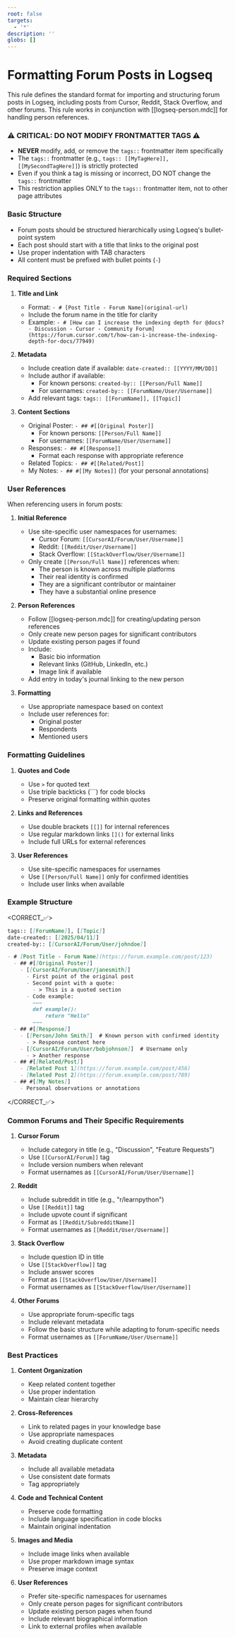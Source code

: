 ```yaml
---
root: false
targets:
  - '*'
description: ''
globs: []
---
```

# Formatting Forum Posts in Logseq

This rule defines the standard format for importing and structuring forum posts in Logseq, including posts from Cursor, Reddit, Stack Overflow, and other forums. This rule works in conjunction with [[logseq-person.mdc]] for handling person references.

### ⚠️ CRITICAL: DO NOT MODIFY FRONTMATTER TAGS ⚠️

- **NEVER** modify, add, or remove the `tags::` frontmatter item specifically
- The `tags::` frontmatter (e.g., `tags:: [[MyTagHere]], [[MySecondTagHere]]`) is strictly protected
- Even if you think a tag is missing or incorrect, DO NOT change the `tags::` frontmatter
- This restriction applies ONLY to the `tags::` frontmatter item, not to other page attributes

### Basic Structure

- Forum posts should be structured hierarchically using Logseq's bullet-point system
- Each post should start with a title that links to the original post
- Use proper indentation with TAB characters
- All content must be prefixed with bullet points (`-`)

### Required Sections

1. **Title and Link**
   - Format: `- # [Post Title - Forum Name](original-url)`
   - Include the forum name in the title for clarity
   - Example: `- # [How can I increase the indexing depth for @docs? - Discussion - Cursor - Community Forum](https://forum.cursor.com/t/how-can-i-increase-the-indexing-depth-for-docs/77949)`

2. **Metadata**
   - Include creation date if available: `date-created:: [[YYYY/MM/DD]]`
   - Include author if available:
     - For known persons: `created-by:: [[Person/Full Name]]`
     - For usernames: `created-by:: [[ForumName/User/Username]]`
   - Add relevant tags: `tags:: [[ForumName]], [[Topic]]`

3. **Content Sections**
   - Original Poster: `- ## #[[Original Poster]]`
     - For known persons: `[[Person/Full Name]]`
     - For usernames: `[[ForumName/User/Username]]`
   - Responses: `- ## #[[Response]]`
     - Format each response with appropriate reference
   - Related Topics: `- ## #[[Related/Post]]`
   - My Notes: `- ## #[[My Notes]]` (for your personal annotations)

### User References

When referencing users in forum posts:

1. **Initial Reference**
   - Use site-specific user namespaces for usernames:
     - Cursor Forum: `[[CursorAI/Forum/User/Username]]`
     - Reddit: `[[Reddit/User/Username]]`
     - Stack Overflow: `[[StackOverflow/User/Username]]`
   - Only create `[[Person/Full Name]]` references when:
     - The person is known across multiple platforms
     - Their real identity is confirmed
     - They are a significant contributor or maintainer
     - They have a substantial online presence

2. **Person References**
   - Follow [[logseq-person.mdc]] for creating/updating person references
   - Only create new person pages for significant contributors
   - Update existing person pages if found
   - Include:
     - Basic bio information
     - Relevant links (GitHub, LinkedIn, etc.)
     - Image link if available
   - Add entry in today's journal linking to the new person

3. **Formatting**
   - Use appropriate namespace based on context
   - Include user references for:
     - Original poster
     - Respondents
     - Mentioned users

### Formatting Guidelines

1. **Quotes and Code**
   - Use `>` for quoted text
   - Use triple backticks (```) for code blocks
   - Preserve original formatting within quotes

2. **Links and References**
   - Use double brackets `[[]]` for internal references
   - Use regular markdown links `[]()` for external links
   - Include full URLs for external references

3. **User References**
   - Use site-specific namespaces for usernames
   - Use `[[Person/Full Name]]` only for confirmed identities
   - Include user links when available

### Example Structure

<CORRECT_✅>
~~~markdown
tags:: [[ForumName]], [[Topic]]
date-created:: [[2025/04/11]]
created-by:: [[CursorAI/Forum/User/johndoe]]

- # [Post Title - Forum Name](https://forum.example.com/post/123)
  - ## #[[Original Poster]]
    - [[CursorAI/Forum/User/janesmith]]
      - First point of the original post
      - Second point with a quote:
        - > This is a quoted section
      - Code example:
        ~~~
        def example():
            return "Hello"
        ~~~
  - ## #[[Response]]
    - [[Person/John Smith]]  # Known person with confirmed identity
      - > Response content here
    - [[CursorAI/Forum/User/bobjohnson]]  # Username only
      - > Another response
  - ## #[[Related/Post]]
    - [Related Post 1](https://forum.example.com/post/456)
    - [Related Post 2](https://forum.example.com/post/789)
  - ## #[[My Notes]]
    - Personal observations or annotations
~~~
</CORRECT_✅>

### Common Forums and Their Specific Requirements

1. **Cursor Forum**
   - Include category in title (e.g., "Discussion", "Feature Requests")
   - Use `[[CursorAI/Forum]]` tag
   - Include version numbers when relevant
   - Format usernames as `[[CursorAI/Forum/User/Username]]`

2. **Reddit**
   - Include subreddit in title (e.g., "r/learnpython")
   - Use `[[Reddit]]` tag
   - Include upvote count if significant
   - Format as `[[Reddit/SubredditName]]`
   - Format usernames as `[[Reddit/User/Username]]`

3. **Stack Overflow**
   - Include question ID in title
   - Use `[[StackOverflow]]` tag
   - Include answer scores
   - Format as `[[StackOverflow/User/Username]]`
   - Format usernames as `[[StackOverflow/User/Username]]`

4. **Other Forums**
   - Use appropriate forum-specific tags
   - Include relevant metadata
   - Follow the basic structure while adapting to forum-specific needs
   - Format usernames as `[[ForumName/User/Username]]`

### Best Practices

1. **Content Organization**
   - Keep related content together
   - Use proper indentation
   - Maintain clear hierarchy

2. **Cross-References**
   - Link to related pages in your knowledge base
   - Use appropriate namespaces
   - Avoid creating duplicate content

3. **Metadata**
   - Include all available metadata
   - Use consistent date formats
   - Tag appropriately

4. **Code and Technical Content**
   - Preserve code formatting
   - Include language specification in code blocks
   - Maintain original indentation

5. **Images and Media**
   - Include image links when available
   - Use proper markdown image syntax
   - Preserve image context

6. **User References**
   - Prefer site-specific namespaces for usernames
   - Only create person pages for significant contributors
   - Update existing person pages when found
   - Include relevant biographical information
   - Link to external profiles when available
